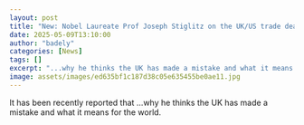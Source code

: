 ```yaml
---
layout: post
title: "New: Nobel Laureate Prof Joseph Stiglitz on the UK/US trade deal"
date: 2025-05-09T13:10:00
author: "badely"
categories: [News]
tags: []
excerpt: "...why he thinks the UK has made a mistake and what it means for the world."
image: assets/images/ed635bf1c187d38c05e635455be0ae11.jpg
---
```


It has been recently reported that ...why he thinks the UK has made a mistake and what it means for the world.

